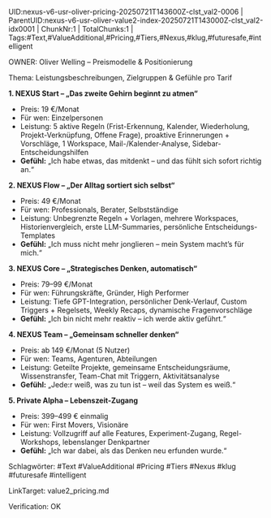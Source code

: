 UID:nexus-v6-usr-oliver-pricing-20250721T143600Z-clst_val2-0006 | ParentUID:nexus-v6-usr-oliver-value2-index-20250721T143000Z-clst_val2-idx0001 | ChunkNr:1 | TotalChunks:1 | Tags:#Text,#ValueAdditional,#Pricing,#Tiers,#Nexus,#klug,#futuresafe,#intelligent

OWNER: Oliver Welling – Preismodelle & Positionierung

Thema: Leistungs­beschreibungen, Zielgruppen & Gefühle pro Tarif

**1. NEXUS Start – „Das zweite Gehirn beginnt zu atmen“**  
- Preis: 19 €/Monat  
- Für wen: Einzelpersonen  
- Leistung: 5 aktive Regeln (Frist-Erkennung, Kalender, Wiederholung, Projekt-Verknüpfung, Offene Frage), proaktive Erinnerungen + Vorschläge, 1 Workspace, Mail-/Kalender-Analyse, Sidebar-Entscheidungshilfen  
- **Gefühl:** „Ich habe etwas, das mitdenkt – und das fühlt sich sofort richtig an.“

**2. NEXUS Flow – „Der Alltag sortiert sich selbst“**  
- Preis: 49 €/Monat  
- Für wen: Professionals, Berater, Selbstständige  
- Leistung: Unbegrenzte Regeln + Vorlagen, mehrere Workspaces, Historienvergleich, erste LLM-Summaries, persönliche Entscheidungs-Templates  
- **Gefühl:** „Ich muss nicht mehr jonglieren – mein System macht’s für mich.“

**3. NEXUS Core – „Strategisches Denken, automatisch“**  
- Preis: 79–99 €/Monat  
- Für wen: Führungskräfte, Gründer, High Performer  
- Leistung: Tiefe GPT-Integration, persönlicher Denk-Verlauf, Custom Triggers + Regelsets, Weekly Recaps, dynamische Fragenvorschläge  
- **Gefühl:** „Ich bin nicht mehr reaktiv – ich werde aktiv geführt.“

**4. NEXUS Team – „Gemeinsam schneller denken“**  
- Preis: ab 149 €/Monat (5 Nutzer)  
- Für wen: Teams, Agenturen, Abteilungen  
- Leistung: Geteilte Projekte, gemeinsame Entscheidungsräume, Wissenstransfer, Team-Chat mit Triggern, Aktivitätsanalyse  
- **Gefühl:** „Jede:r weiß, was zu tun ist – weil das System es weiß.“

**5. Private Alpha – Lebenszeit-Zugang**  
- Preis: 399–499 € einmalig  
- Für wen: First Movers, Visionäre  
- Leistung: Vollzugriff auf alle Features, Experiment-Zugang, Regel-Workshops, lebenslanger Denkpartner  
- **Gefühl:** „Ich war dabei, als das Denken neu erfunden wurde.“

Schlagwörter: #Text #ValueAdditional #Pricing #Tiers #Nexus #klug #futuresafe #intelligent

LinkTarget: value2_pricing.md  

Verification: OK
